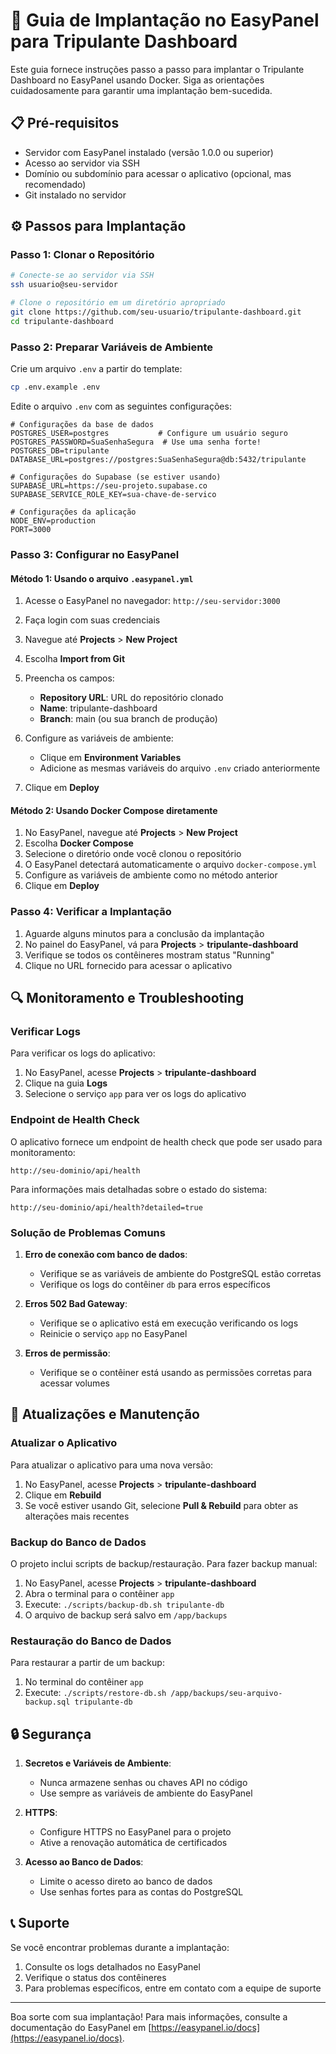 # 🚀 Guia de Implantação no EasyPanel para Tripulante Dashboard

Este guia fornece instruções passo a passo para implantar o Tripulante Dashboard no EasyPanel usando Docker. Siga as orientações cuidadosamente para garantir uma implantação bem-sucedida.

## 📋 Pré-requisitos

- Servidor com EasyPanel instalado (versão 1.0.0 ou superior)
- Acesso ao servidor via SSH
- Domínio ou subdomínio para acessar o aplicativo (opcional, mas recomendado)
- Git instalado no servidor

## ⚙️ Passos para Implantação

### Passo 1: Clonar o Repositório

```bash
# Conecte-se ao servidor via SSH
ssh usuario@seu-servidor

# Clone o repositório em um diretório apropriado
git clone https://github.com/seu-usuario/tripulante-dashboard.git
cd tripulante-dashboard
```

### Passo 2: Preparar Variáveis de Ambiente

Crie um arquivo `.env` a partir do template:

```bash
cp .env.example .env
```

Edite o arquivo `.env` com as seguintes configurações:

```env
# Configurações da base de dados
POSTGRES_USER=postgres           # Configure um usuário seguro
POSTGRES_PASSWORD=SuaSenhaSegura  # Use uma senha forte!
POSTGRES_DB=tripulante
DATABASE_URL=postgres://postgres:SuaSenhaSegura@db:5432/tripulante

# Configurações do Supabase (se estiver usando)
SUPABASE_URL=https://seu-projeto.supabase.co
SUPABASE_SERVICE_ROLE_KEY=sua-chave-de-servico

# Configurações da aplicação
NODE_ENV=production
PORT=3000
```

### Passo 3: Configurar no EasyPanel

#### Método 1: Usando o arquivo `.easypanel.yml`

1. Acesse o EasyPanel no navegador: `http://seu-servidor:3000`
2. Faça login com suas credenciais
3. Navegue até **Projects** > **New Project**
4. Escolha **Import from Git**
5. Preencha os campos:
   - **Repository URL**: URL do repositório clonado
   - **Name**: tripulante-dashboard
   - **Branch**: main (ou sua branch de produção)

6. Configure as variáveis de ambiente:
   - Clique em **Environment Variables**
   - Adicione as mesmas variáveis do arquivo `.env` criado anteriormente

7. Clique em **Deploy**

#### Método 2: Usando Docker Compose diretamente

1. No EasyPanel, navegue até **Projects** > **New Project**
2. Escolha **Docker Compose**
3. Selecione o diretório onde você clonou o repositório
4. O EasyPanel detectará automaticamente o arquivo `docker-compose.yml`
5. Configure as variáveis de ambiente como no método anterior
6. Clique em **Deploy**

### Passo 4: Verificar a Implantação

1. Aguarde alguns minutos para a conclusão da implantação
2. No painel do EasyPanel, vá para **Projects** > **tripulante-dashboard**
3. Verifique se todos os contêineres mostram status "Running"
4. Clique no URL fornecido para acessar o aplicativo

## 🔍 Monitoramento e Troubleshooting

### Verificar Logs

Para verificar os logs do aplicativo:

1. No EasyPanel, acesse **Projects** > **tripulante-dashboard**
2. Clique na guia **Logs**
3. Selecione o serviço `app` para ver os logs do aplicativo

### Endpoint de Health Check

O aplicativo fornece um endpoint de health check que pode ser usado para monitoramento:

```
http://seu-dominio/api/health
```

Para informações mais detalhadas sobre o estado do sistema:

```
http://seu-dominio/api/health?detailed=true
```

### Solução de Problemas Comuns

1. **Erro de conexão com banco de dados**:
   - Verifique se as variáveis de ambiente do PostgreSQL estão corretas
   - Verifique os logs do contêiner `db` para erros específicos

2. **Erros 502 Bad Gateway**:
   - Verifique se o aplicativo está em execução verificando os logs
   - Reinicie o serviço `app` no EasyPanel

3. **Erros de permissão**:
   - Verifique se o contêiner está usando as permissões corretas para acessar volumes

## 🔄 Atualizações e Manutenção

### Atualizar o Aplicativo

Para atualizar o aplicativo para uma nova versão:

1. No EasyPanel, acesse **Projects** > **tripulante-dashboard**
2. Clique em **Rebuild**
3. Se você estiver usando Git, selecione **Pull & Rebuild** para obter as alterações mais recentes

### Backup do Banco de Dados

O projeto inclui scripts de backup/restauração. Para fazer backup manual:

1. No EasyPanel, acesse **Projects** > **tripulante-dashboard**
2. Abra o terminal para o contêiner `app`
3. Execute: `./scripts/backup-db.sh tripulante-db`
4. O arquivo de backup será salvo em `/app/backups`

### Restauração do Banco de Dados

Para restaurar a partir de um backup:

1. No terminal do contêiner `app`
2. Execute: `./scripts/restore-db.sh /app/backups/seu-arquivo-backup.sql tripulante-db`

## 🔒 Segurança

1. **Secretos e Variáveis de Ambiente**:
   - Nunca armazene senhas ou chaves API no código
   - Use sempre as variáveis de ambiente do EasyPanel

2. **HTTPS**:
   - Configure HTTPS no EasyPanel para o projeto
   - Ative a renovação automática de certificados

3. **Acesso ao Banco de Dados**:
   - Limite o acesso direto ao banco de dados
   - Use senhas fortes para as contas do PostgreSQL

## 📞 Suporte

Se você encontrar problemas durante a implantação:

1. Consulte os logs detalhados no EasyPanel
2. Verifique o status dos contêineres
3. Para problemas específicos, entre em contato com a equipe de suporte

---

Boa sorte com sua implantação! Para mais informações, consulte a documentação do EasyPanel em [https://easypanel.io/docs](https://easypanel.io/docs).
